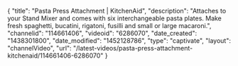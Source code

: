 {
    "title": "Pasta Press Attachment | KitchenAid",
    "description": "Attaches to your Stand Mixer and comes with six interchangeable pasta plates. Make fresh spaghetti, bucatini, rigatoni, fusilli and small or large macaroni.",
    "channelid": "114661406",
    "videoid": "6286070",
    "date_created": "1438301800",
    "date_modified": "1452128786",
    "type": "captivate",
    "layout": "channelVideo",
    "url": "\/latest-videos\/pasta-press-attachment-kitchenaid\/114661406-6286070"
}